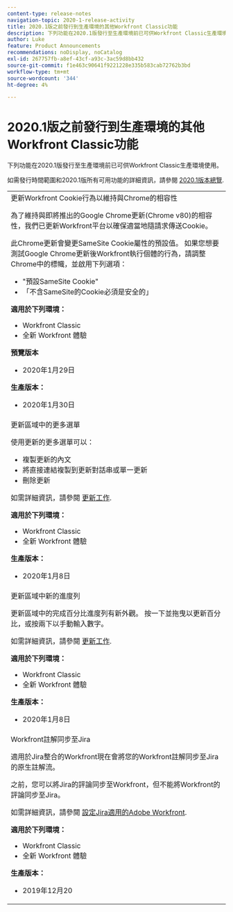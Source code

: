 ```yaml
---
content-type: release-notes
navigation-topic: 2020-1-release-activity
title: 2020.1版之前發行到生產環境的其他Workfront Classic功能
description: 下列功能在2020.1版發行至生產環境前已可供Workfront Classic生產環境使用。
author: Luke
feature: Product Announcements
recommendations: noDisplay, noCatalog
exl-id: 267757fb-a8ef-43cf-a93c-3ac59d8bb432
source-git-commit: f1e463c90641f9221228e335b583cab72762b3bd
workflow-type: tm+mt
source-wordcount: '344'
ht-degree: 4%

---
```


# 2020.1版之前發行到生產環境的其他Workfront Classic功能

下列功能在2020.1版發行至生產環境前已可供Workfront Classic生產環境使用。

如需發行時間範圍和2020.1版所有可用功能的詳細資訊，請參閱 [2020.1版本總覽](../../../product-announcements/product-releases/2020.1-release-activity/2020-1-release-overview.md).

<table style="table-layout:auto"> 
 <col> 
 <tbody> 
  <tr data-mc-conditions=""> 
   <td> 更新Workfront Cookie行為以維持與Chrome的相容性 <p>為了維持與即將推出的Google Chrome更新(Chrome v80)的相容性，我們已更新Workfront平台以確保適當地隨請求傳送Cookie。 </p> <p>此Chrome更新會變更SameSite Cookie屬性的預設值。 如果您想要測試Google Chrome更新後Workfront執行個體的行為，請調整Chrome中的標幟，並啟用下列選項： </p> 
    <ul> 
     <li>"預設SameSite Cookie" </li> 
     <li>「不含SameSite的Cookie必須是安全的」</li> 
    </ul> 
    <div class="workfront_plans"> 
     <p><strong>適用於下列環境：</strong> </p> 
     <ul> 
      <li>Workfront Classic</li> 
      <li>全新 Workfront 體驗</li> 
     </ul> 
     <p><strong>預覽版本</strong> </p> 
     <ul> 
      <li>2020年1月29日</li> 
     </ul> 
     <p><strong>生產版本：</strong> </p> 
     <ul> 
      <li> 2020年1月30日</li> 
     </ul> 
    </div> </td> 
  </tr> 
  <tr> 
   <td>更新區域中的更多選單 <p>使用更新的更多選單可以：</p> 
    <ul> 
     <li>複製更新的內文</li> 
     <li>將直接連結複製到更新對話串或單一更新</li> 
     <li>刪除更新</li> 
    </ul> <p>如需詳細資訊，請參閱 <a href="../../../workfront-basics/updating-work-items-and-viewing-updates/update-work.md" class="MCXref xref" xrefformat="{para}">更新工作</a>.</p> 
    <div class="workfront_plans"> 
     <p><strong>適用於下列環境：</strong> </p> 
     <ul> 
      <li>Workfront Classic</li> 
      <li>全新 Workfront 體驗</li> 
     </ul> 
     <p><strong>生產版本：</strong> </p> 
     <ul> 
      <li> 2020年1月8日</li> 
     </ul> 
    </div> </td> 
  </tr> 
  <tr data-mc-conditions=""> 
   <td>更新區域中新的進度列 <p>更新區域中的完成百分比進度列有新外觀。 按一下並拖曳以更新百分比，或按兩下以手動輸入數字。</p> <p>如需詳細資訊，請參閱 <a href="../../../workfront-basics/updating-work-items-and-viewing-updates/update-work.md" class="MCXref xref" xrefformat="{para}">更新工作</a>.</p> 
    <div class="workfront_plans"> 
     <p><strong>適用於下列環境：</strong> </p> 
     <ul> 
      <li>Workfront Classic</li> 
      <li>全新 Workfront 體驗</li> 
     </ul> 
     <p><strong>生產版本：</strong> </p> 
     <ul> 
      <li> 2020年1月8日</li> 
     </ul> 
    </div> </td> 
  </tr> 
  <tr> 
   <td> Workfront註解同步至Jira <p>適用於Jira整合的Workfront現在會將您的Workfront註解同步至Jira的原生註解流。</p> <p>之前，您可以將Jira的評論同步至Workfront，但不能將Workfront的評論同步至Jira。 </p> <p>如需詳細資訊，請參閱 <a href="../../../workfront-integrations-and-apps/use-workfront-with-jira/configure-workfront-for-jira.md" class="MCXref xref" xrefformat="{para}">設定Jira適用的Adobe Workfront</a>.</p> 
    <div class="workfront_plans"> 
     <p><strong>適用於下列環境：</strong> </p> 
     <ul> 
      <li>Workfront Classic</li> 
      <li>全新 Workfront 體驗</li> 
     </ul> 
     <p><strong>生產版本：</strong> </p> 
     <ul> 
      <li> 2019年12月20</li> 
     </ul> 
    </div> </td> 
  </tr> 
 </tbody> 
</table>
